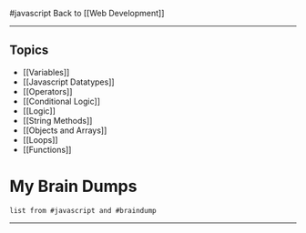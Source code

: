 #javascript
Back to [[Web Development]]
***
## Topics

- [[Variables]]
- [[Javascript Datatypes]]
- [[Operators]]
- [[Conditional Logic]]
- [[Logic]]
- [[String Methods]]
- [[Objects and Arrays]]
- [[Loops]]
- [[Functions]]

# My Brain Dumps
```dataview 
list from #javascript and #braindump 
```
---
